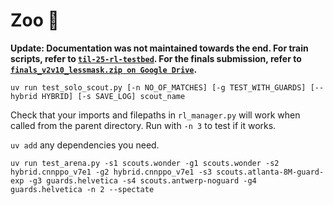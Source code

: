 # Zoo :circus_tent:

**Update: Documentation was not maintained towards the end. For train scripts, refer to [`til-25-rl-testbed`](https://github.com/jxinnan/til-25-rl-testbed). For the finals submission, refer to [`finals_v2v10_lessmask.zip on Google Drive`](https://drive.google.com/file/d/1LeqxcAWzHNoSWitO3y-vNyQlOq2Fsc1j/view?usp=sharing).**

`uv run test_solo_scout.py [-n NO_OF_MATCHES] [-g TEST_WITH_GUARDS] [--hybrid HYBRID] [-s SAVE_LOG] scout_name`

Check that your imports and filepaths in `rl_manager.py` will work when called from the parent directory. Run with `-n 3` to test if it works.

`uv add` any dependencies you need.

`uv run test_arena.py -s1 scouts.wonder -g1 scouts.wonder -s2 hybrid.cnnppo_v7e1 -g2 hybrid.cnnppo_v7e1 -s3 scouts.atlanta-8M-guard-exp -g3 guards.helvetica -s4 scouts.antwerp-noguard -g4 guards.helvetica -n 2 --spectate`
